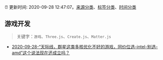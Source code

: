 :alarm_clock: 更新时间: 2020-09-28 12:47:07。[来源分类](../README.md)、[标签分类](../TAGS.md)、[时间分类](../TIMELINE.md)

## 游戏开发


> 关键字：`游戏`、`Three.js`、`Create.js`、`Matter.js`



- [2020-09-28-“天际线，群星这类多核优化不好的游戏，同价位选-intel-别选-amd”这个说法现在还成立吗？](https://www.v2ex.com/t/711354) 
